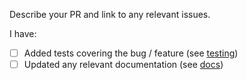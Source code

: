 Describe your PR and link to any relevant issues. 

I have:
 - [ ] Added tests covering the bug / feature (see [testing](https://github.com/OldBigBuddha/gqlgen/blob/master/TESTING.md))
 - [ ] Updated any relevant documentation (see [docs](https://github.com/OldBigBuddha/gqlgen/tree/master/docs/content))
